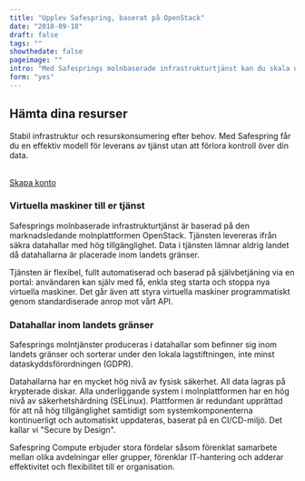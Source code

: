 ```yaml
---
title: "Upplev Safespring, baserat på OpenStack"
date: "2018-09-18"
draft: false
tags: ""
showthedate: false
pageimage: ""
intro: "Med Safesprings molnbaserade infrastrukturtjänst kan du skala upp och ner din infrastruktur efter behov. Tjänsten är flexibel, fullt automatiserad och baserad på självbetjäning via en portal."
form: "yes"
---
```

## Hämta dina resurser
Stabil infrastruktur och resurskonsumering efter behov. Med Safespring får du en effektiv modell för leverans av tjänst utan att förlora kontroll över din data.

<br>
<a href="#testa-safespring" id="button">Skapa konto</a>

### Virtuella maskiner till er tjänst
Safesprings molnbaserade infrastrukturtjänst är baserad på den marknadsledande molnplattformen OpenStack. Tjänsten levereras ifrån säkra datahallar med hög tillgänglighet. Data i tjänsten lämnar aldrig landet då datahallarna är placerade inom landets gränser.

Tjänsten är flexibel, fullt automatiserad och baserad på självbetjäning via en portal: användaren kan själv med få, enkla steg starta och stoppa nya virtuella maskiner. Det går även att styra virtuella maskiner programmatiskt genom standardiserade anrop mot vårt API.

### Datahallar inom landets gränser
Safesprings molntjänster produceras i datahallar som befinner sig inom landets gränser och sorterar under den lokala lagstiftningen, inte minst dataskyddsförordningen (GDPR).

Datahallarna har en mycket hög nivå av fysisk säkerhet. All data lagras på krypterade diskar. Alla underliggande system i molnplattformen har en hög nivå av säkerhetshärdning (SELinux). Plattformen är redundant upprättad för att nå hög tillgänglighet samtidigt som systemkomponenterna kontinuerligt och automatiskt uppdateras, baserat på en CI/CD-miljö. Det kallar vi "Secure by Design".

Safespring Compute erbjuder stora fördelar såsom förenklat samarbete mellan olika avdelningar eller grupper, förenklar IT-hantering och adderar effektivitet och flexibilitet till er organisation.
